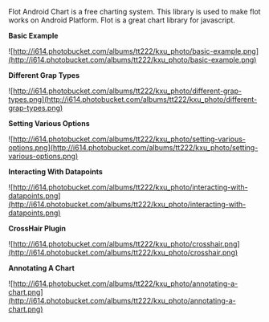 Flot Android Chart is a free charting system. This library is used to make flot works on Android Platform. Flot is a great chart library for javascript.

**Basic Example**

![http://i614.photobucket.com/albums/tt222/kxu_photo/basic-example.png](http://i614.photobucket.com/albums/tt222/kxu_photo/basic-example.png)

**Different Grap Types**

![http://i614.photobucket.com/albums/tt222/kxu_photo/different-grap-types.png](http://i614.photobucket.com/albums/tt222/kxu_photo/different-grap-types.png)

**Setting Various Options**

![http://i614.photobucket.com/albums/tt222/kxu_photo/setting-various-options.png](http://i614.photobucket.com/albums/tt222/kxu_photo/setting-various-options.png)

**Interacting With Datapoints**

![http://i614.photobucket.com/albums/tt222/kxu_photo/interacting-with-datapoints.png](http://i614.photobucket.com/albums/tt222/kxu_photo/interacting-with-datapoints.png)

**CrossHair Plugin**

![http://i614.photobucket.com/albums/tt222/kxu_photo/crosshair.png](http://i614.photobucket.com/albums/tt222/kxu_photo/crosshair.png)

**Annotating A Chart**

![http://i614.photobucket.com/albums/tt222/kxu_photo/annotating-a-chart.png](http://i614.photobucket.com/albums/tt222/kxu_photo/annotating-a-chart.png)